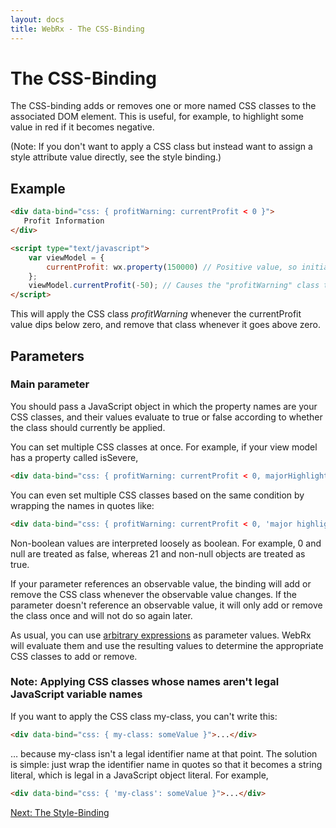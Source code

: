 ```yaml
---
layout: docs
title: WebRx - The CSS-Binding
---
```

# The CSS-Binding


The CSS-binding adds or removes one or more named CSS classes to the associated DOM element. This is useful, for example, to highlight some value in red if it becomes negative.

(Note: If you don't want to apply a CSS class but instead want to assign a style attribute value directly, see the style binding.)

## Example

```html
<div data-bind="css: { profitWarning: currentProfit < 0 }">
   Profit Information
</div>
```
 
```html
<script type="text/javascript">
    var viewModel = {
        currentProfit: wx.property(150000) // Positive value, so initially we don't apply the "profitWarning" class
    };
    viewModel.currentProfit(-50); // Causes the "profitWarning" class to be applied
</script>
```

This will apply the CSS class *profitWarning* whenever the currentProfit value dips below zero, and remove that class whenever it goes above zero.

## Parameters

### Main parameter

You should pass a JavaScript object in which the property names are your CSS classes, and their values evaluate to true or false according to whether the class should currently be applied.

You can set multiple CSS classes at once. For example, if your view model has a property called isSevere,

```html
<div data-bind="css: { profitWarning: currentProfit < 0, majorHighlight: isSevere }">
```

You can even set multiple CSS classes based on the same condition by wrapping the names in quotes like:

```html
<div data-bind="css: { profitWarning: currentProfit < 0, 'major highlight': isSevere }">
```

Non-boolean values are interpreted loosely as boolean. For example, 0 and null are treated as false, whereas 21 and non-null objects are treated as true.

If your parameter references an observable value, the binding will add or remove the CSS class whenever the observable value changes. If the parameter doesn't reference an observable value, it will only add or remove the class once and will not do so again later.

As usual, you can use [arbitrary expressions](/docs/binding-syntax.html#topic-binding-expressions) as parameter values. WebRx will evaluate them and use the resulting values to determine the appropriate CSS classes to add or remove.

### Note: Applying CSS classes whose names aren't legal JavaScript variable names

If you want to apply the CSS class my-class, you can't write this:

```html
<div data-bind="css: { my-class: someValue }">...</div>
```

… because my-class isn't a legal identifier name at that point. The solution is simple: just wrap the identifier name in quotes so that it becomes a string literal, which is legal in a JavaScript object literal. For example,

```html
<div data-bind="css: { 'my-class': someValue }">...</div>
```

<a class="next-topic" href="/docs/style-binding.html#start">Next: The Style-Binding</a>